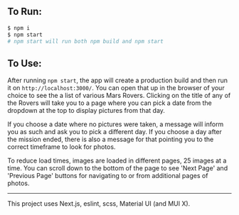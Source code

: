## To Run:

```bash
$ npm i
$ npm start
# npm start will run both npm build and npm start
```

## To Use:
After running `npm start`, the app will create a production build and then run it on `http://localhost:3000/`. You can open that up in the browser of your choice to see the a list of various Mars Rovers. Clicking on the title of any of the Rovers will take you to a page where you can pick a date from the dropdown at the top to display pictures from that day.

If you choose a date where no pictures were taken, a message will inform you as such and ask you to pick a different day. If you choose a day after the mission ended, there is also a message for that pointing you to the correct timeframe to look for photos.

To reduce load times, images are loaded in different pages, 25 images at a time. You can scroll down to the bottom of the page to see 'Next Page' and 'Previous Page' buttons for navigating to or from additional pages of photos.

---
This project uses Next.js, eslint, scss, Material UI (and MUI X).
